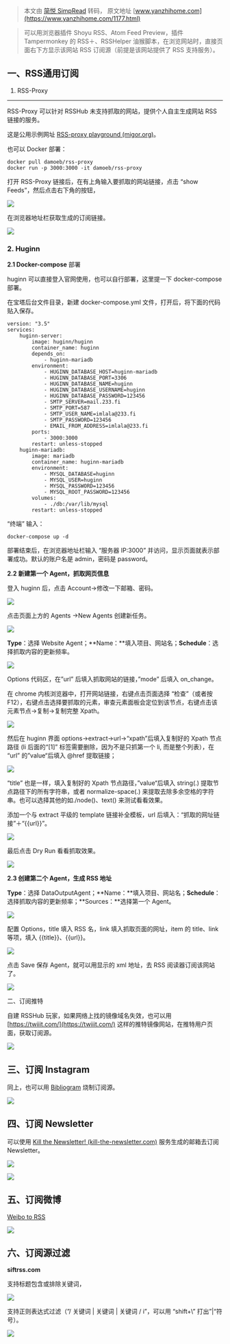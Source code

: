 > 本文由 [简悦 SimpRead](http://ksria.com/simpread/) 转码， 原文地址 [www.yanzhihome.com](https://www.yanzhihome.com/1177.html)

> 可以用浏览器插件 Shoyu RSS、Atom Feed Preview，插件 Tampermonkey 的 RSS＋、RSSHelper 油猴脚本，在浏览网站时，直接页面右下方显示该网站 RSS 订阅源（前提是该网站提供了 RSS 支持服务）。

一、RSS通用订阅
---------

1. RSS-Proxy  

---------------

RSS-Proxy 可以针对 RSSHub 未支持抓取的网站，提供个人自主生成网站 RSS 链接的服务。

这是公用示例网址 [RSS-proxy playground (migor.org)](https://rssproxy-v1.migor.org/)。

也可以 Docker 部署：

```
docker pull damoeb/rss-proxy
docker run -p 3000:3000 -it damoeb/rss-proxy
```

打开 RSS-Proxy 链接后，在有上角输入要抓取的网站链接，点击 “show Feeds”，然后点击右下角的按钮，

![](https://img.yanzhihome.com/image-20220503175223150.png)

在浏览器地址栏获取生成的订阅链接。

![](https://img.yanzhihome.com/image-20220503175551957.png)

### 2. Huginn

**2.1 Docker-compose** 部署

huginn 可以直接登入官网使用，也可以自行部署，这里提一下 docker-compose 部署。

在宝塔后台文件目录，新建 docker-compose.yml 文件，打开后，将下面的代码贴入保存。

```
version: "3.5"
services: 
    huginn-server:
        image: huginn/huginn
        container_name: huginn
        depends_on: 
            - huginn-mariadb
        environment: 
            - HUGINN_DATABASE_HOST=huginn-mariadb
            - HUGINN_DATABASE_PORT=3306
            - HUGINN_DATABASE_NAME=huginn
            - HUGINN_DATABASE_USERNAME=huginn
            - HUGINN_DATABASE_PASSWORD=123456
            - SMTP_SERVER=mail.233.fi
            - SMTP_PORT=587
            - SMTP_USER_NAME=imlala@233.fi
            - SMTP_PASSWORD=123456
            - EMAIL_FROM_ADDRESS=imlala@233.fi
        ports:
            - 3000:3000
        restart: unless-stopped
    huginn-mariadb:
        image: mariadb
        container_name: huginn-mariadb
        environment: 
            - MYSQL_DATABASE=huginn
            - MYSQL_USER=huginn
            - MYSQL_PASSWORD=123456
            - MYSQL_ROOT_PASSWORD=123456
        volumes: 
            - ./db:/var/lib/mysql
        restart: unless-stopped
```

“终端” 输入：

```
docker-compose up -d
```

部署结束后，在浏览器地址栏输入 “服务器 IP:3000” 并访问，显示页面就表示部署成功。默认的账户名是 admin，密码是 password。

**2.2 新建第一个 Agent，抓取网页信息**

登入 huginn 后，点击 Account→修改一下邮箱、密码。

![](https://img.yanzhihome.com/huginn%20%E6%94%B9%E5%AF%86%E7%A0%81-16515829145954.png)

点击页面上方的 Agents →New Agents 创建新任务。

![](https://img.yanzhihome.com/image-20220503002233643.png)

**Type**：选择 Website Agent；**Name：**填入项目、网站名；**Schedule**：选择抓取内容的更新频率。

![](https://img.yanzhihome.com/image-20220503001859051.png)

Options 代码区，在”url” 后填入抓取网站的链接，”mode” 后填入 on_change。

在 chrome 内核浏览器中，打开网站链接，右键点击页面选择 “检查”（或者按 F12），右键点击选择要抓取的元素，审查元素面板会定位到该节点，右键点击该元素节点→复制→复制完整 Xpath。

![](https://img.yanzhihome.com/image-20220503001038117.png)

然后在 huginn 界面 options→extract→url→“xpath”后填入复制好的 Xpath 节点路径 (li 后面的“[1]” 标签需要删除，因为不是只抓第一个 li, 而是整个列表），在 “url” 的”value“后填入 @href 提取链接；

![](https://img.yanzhihome.com/image-20220503000346403.png)

“title” 也是一样，填入复制好的 Xpath 节点路径，”value“后填入 string(.) 提取节点路径下的所有字符串，或者 normalize-space(.) 来提取去除多余空格的字符串。也可以选择其他的如./node()、text() 来测试看看效果。

添加一个与 extract 平级的 template 链接补全模板，url 后填入：“抓取的网址链接”＋“{{url}}”。

![](https://img.yanzhihome.com/image-20220503000225264.png)

最后点击 Dry Run 看看抓取效果。

![](https://img.yanzhihome.com/image-20220503210532528.png)

**2.3 创建第二个 Agent，生成 RSS 地址**

**Type**：选择 DataOutputAgent；**Name：**填入项目、网站名；**Schedule**：选择抓取内容的更新频率；**Sources：**选择第一个 Agent。

![](https://img.yanzhihome.com/image-20220503213152942.png)

配置 Options，title 填入 RSS 名，link 填入抓取页面的网址，item 的 title、link 等项，填入 {{title}}、{{url}}。

![](https://img.yanzhihome.com/image-20220503214529866.png)

点击 Save 保存 Agent，就可以用显示的 xml 地址，去 RSS 阅读器订阅该网站了。

![](https://img.yanzhihome.com/image-20220503214914617.png)

二、订阅推特

自建 RSSHub 玩家，如果网络上找的镜像域名失效，也可以用 [https://twiiit.com/](https://twiiit.com/) 这样的推特镜像网站，在推特用户页面，获取订阅源。

![](https://img.yanzhihome.com/image-20220429223901344.png)

三、订阅 Instagram
--------------

同上，也可以用 [Bibliogram](https://bibliogram.art/) 烧制订阅源。

![](https://img.yanzhihome.com/image-20220429224332993.png)

四、订阅 Newsletter
---------------

可以使用 [Kill the Newsletter! (kill-the-newsletter.com)](https://kill-the-newsletter.com/) 服务生成的邮箱去订阅 Newsletter。

![](https://img.yanzhihome.com/image-20220429231403779.png)

![](https://img.yanzhihome.com/image-20220429231801342.png)

五、订阅微博
------

[Weibo to RSS](https://rssfeed.today/weibo/)

![](https://img.yanzhihome.com/image-20220507233439236.png)

六、订阅源过滤
-------

**siftrss.com**

支持标题包含或排除关键词，

![](https://img.yanzhihome.com/image-20220503221550818.png)

支持正则表达式过滤（”/ 关键词 | 关键词 | 关键词 / i”，可以用 “shift+\” 打出”|“符号）。

![](https://img.yanzhihome.com/siftrss-16515875416985.png)